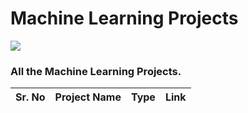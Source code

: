 # Machine Learning Projects

![](https://github.com/ShivankUdayawal/Machine-Learning/blob/main/Man%20and%20robot%20with%20computers%20sitting%20together%20in%20workplace.jpg)

### All the Machine Learning Projects.

| Sr. No | Project Name	| Type | Link |
| ------------- | ------------- | ------------- | ------------- |

